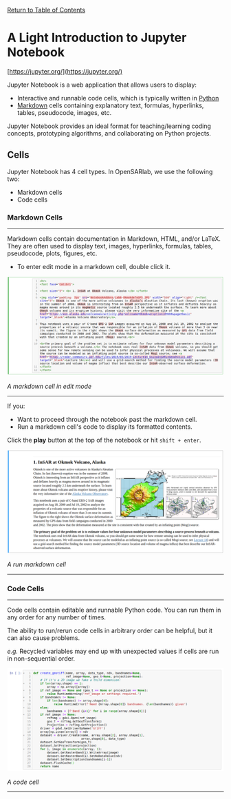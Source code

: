 [Return to Table of Contents](../user.md)

# A Light Introduction to Jupyter Notebook
[https://jupyter.org/](https://jupyter.org/)

Jupyter Notebook is a web application that allows users to display: 

* Interactive and runnable code cells, which is typically written in [Python](https://docs.python.org/3/)
* [Markdown](https://jupyter-notebook.readthedocs.io/en/stable/examples/Notebook/Working%20With%20Markdown%20Cells.html) cells containing explanatory text, formulas, hyperlinks, tables, pseudocode, images, etc.

Jupyter Notebook provides an ideal format for teaching/learning coding concepts, prototyping algorithms, and collaborating on Python projects. 

## Cells
Jupyter Notebook has 4 cell types. In OpenSARlab, we use the following two:
* Markdown cells
* Code cells
 
### Markdown Cells
---
Markdown cells contain documentation in Markdown, HTML, and/or LaTeX. They are often used to display text, images, hyperlinks, formulas, tables, pseudocode, plots, figures, etc. 

-  To enter edit mode in a markdown cell, double click it.

 ![An un-run markdown cell.](../assets/markdown_cell_edit_mode.png) 

*A markdown cell in edit mode*

---

If you:
- Want to proceed through the notebook past the markdown cell.
- Run a markdown cell's code to display its formatted contents.

Click the **play** button at the top of the notebook or hit `shift + enter`.
 
![A run markdown cell.](../assets/markdown_run.png)

*A run markdown cell*
<!--  maybe include image of actually hitting "play" button -->

---
 
### Code Cells
---
 Code cells contain editable and runnable Python code. You can run them in any order for any number of times.
 
 The ability to run/rerun code cells in arbitrary order can be helpful, but it can also cause problems. 
 
*e.g.* Recycled variables may end up with unexpected values if cells are run in non-sequential order.

 ![A code cell.](../assets/code_cell.png)

*A code cell*

---
